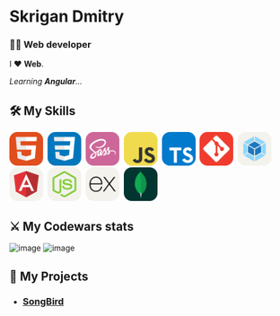 # Skrigan Dmitry
### :man_technologist:  Web developer

I ❤️ **Web**.

_Learning **Angular**..._

## :hammer_and_wrench: My Skills

<div>
  <img src="https://github.com/tandpfun/skill-icons/blob/main/icons/HTML.svg" title="HTML5" alt="HTML" width="60" height="60"/>&nbsp;
  <img src="https://github.com/tandpfun/skill-icons/blob/main/icons/CSS.svg"  title="CSS3" alt="CSS" width="60" height="60"/>&nbsp;
  <img src="https://github.com/tandpfun/skill-icons/blob/main/icons/Sass.svg" title="Sass" alt="Sass" width="60" height="60"/>&nbsp;
  <img src="https://github.com/tandpfun/skill-icons/blob/main/icons/JavaScript.svg" title="JavaScript" alt="JavaScript" width="60" height="60"/>&nbsp;
  <img src="https://github.com/tandpfun/skill-icons/blob/main/icons/TypeScript.svg" title="TypeScript" alt="TypeScript" width="60" height="60"/>&nbsp;
  <img src="https://github.com/tandpfun/skill-icons/blob/main/icons/Git.svg" title="Git" alt="Git" width="60" height="60"/>&nbsp;
  <img src="https://github.com/tandpfun/skill-icons/blob/main/icons/Webpack-Light.svg" title="Webpack" alt="Webpack" width="60" height="60"/>&nbsp;
  <img src="https://github.com/tandpfun/skill-icons/blob/main/icons/Angular-Light.svg" title="Angular" alt="Angular" width="60" height="60"/>&nbsp;
  <img src="https://github.com/tandpfun/skill-icons/blob/main/icons/NodeJS-Light.svg" title="NodeJS" alt="NodeJS" width="60" height="60"/>&nbsp;
  <img src="https://github.com/tandpfun/skill-icons/blob/main/icons/ExpressJS-Light.svg" title="ExpressJS" alt="ExpressJS" width="60" height="60"/>&nbsp;
  <img src="https://github.com/tandpfun/skill-icons/blob/main/icons/MongoDB.svg" title="MongoDB" alt="MongoDB" width="60" height="60"/>&nbsp;
</div>

## :crossed_swords: My Codewars stats

![image](https://github.com/Skrigan/Skrigan/assets/95648150/32ba17f5-594c-4144-8520-98914f3fc4f9)
![image](https://github.com/Skrigan/Skrigan/assets/95648150/b1a3266f-6c50-4039-b34a-1c92aeacb203)

## :art: My Projects

- ### [SongBird](https://skrigan.github.io/SongBird/)
<!--- ### [Momentum](https://skrigan.github.io/momentum-extension/)
- ### [Gem Puzzle](https://skrigan.github.io/Gem-Puzzle/)
- ### [Ocean Conquest](https://ocean-conquest-production.up.railway.app/)
<!-- ### [Sea battle](https://skrigan.github.io/rs-clone/)
**Skrigan/Skrigan** is a ✨ _special_ ✨ repository because its `README.md` (this file) appears on your GitHub profile.

Here are some ideas to get you started:

- 🔭 I’m currently working on ...
- 🌱 I’m currently learning ...
- 👯 I’m looking to collaborate on ...
- 🤔 I’m looking for help with ...
- 💬 Ask me about ...
- 📫 How to reach me: ...
- 😄 Pronouns: ...
- ⚡ Fun fact: ...
-->
